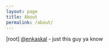 ```yaml
---
layout: page
title: About
permalink: /about/
---
```


[root] [@enkaskal](http://twitter.com/enkaskal) - just this guy ya know
